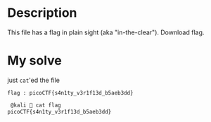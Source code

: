 # Description
This file has a flag in plain sight (aka "in-the-clear"). Download flag.

# My solve
just `cat`'ed the file

`flag : picoCTF{s4n1ty_v3r1f13d_b5aeb3dd}`

```bash
 @kali  cat flag                    
picoCTF{s4n1ty_v3r1f13d_b5aeb3dd}
```
